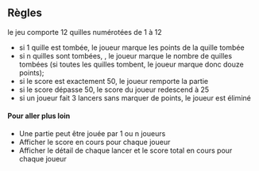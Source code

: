 ## Règles

le jeu comporte 12 quilles numérotées de 1 à 12

- si 1 quille est tombée, le joueur marque les points de la quille tombée
- si n quilles sont tombées, , le joueur marque le nombre de quilles tombées (si toutes les quilles tombent, le joueur
  marque donc douze points);
- si le score est exactement 50, le joueur remporte la partie
- si le score dépasse 50, le score du joueur redescend à 25
- si un joueur fait 3 lancers sans marquer de points, le joueur est éliminé

#### Pour aller plus loin

- Une partie peut être jouée par 1 ou n joueurs
- Afficher le score en cours pour chaque joueur
- Afficher le détail de chaque lancer et le score total en cours pour chaque joueur